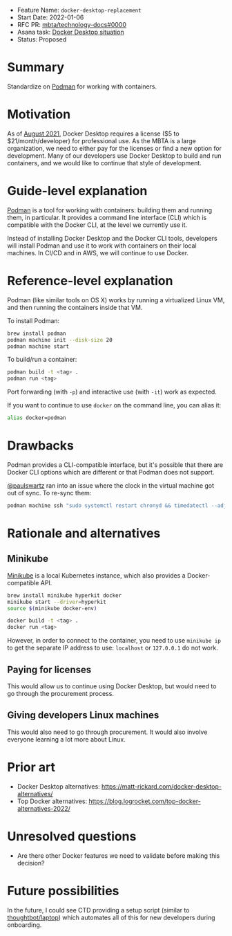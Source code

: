 - Feature Name: `docker-desktop-replacement`
- Start Date: 2022-01-06
- RFC PR: [mbta/technology-docs#0000](https://github.com/mbta/technology-docs/pull/0000)
- Asana task: [Docker Desktop situation](https://app.asana.com/0/1200506724882024/1201470397690247)
- Status: Proposed

# Summary
[summary]: #summary

Standardize on [Podman][podman] for working with containers.

[podman]: https://podman.io/

# Motivation
[motivation]: #motivation

As of [August 2021][docker-subscriptions], Docker Desktop requires a license ($5
to $21/month/developer) for professional use. As the MBTA is a large
organization, we need to either pay for the licenses or find a new option for
development. Many of our developers use Docker Desktop to build and run
containers, and we would like to continue that style of development.

[docker-subscriptions]: https://www.docker.com/blog/updating-product-subscriptions/

# Guide-level explanation
[guide-level-explanation]: #guide-level-explanation

[Podman][podman] is a tool for working with containers: building them
and running them, in particular. It provides a command line interface (CLI)
which is compatible with the Docker CLI, at the level we currently use it.

Instead of installing Docker Desktop and the Docker CLI tools, developers will
install Podman and use it to work with containers on their local machines. In
CI/CD and in AWS, we will continue to use Docker.

# Reference-level explanation
[reference-level-explanation]: #reference-level-explanation

Podman (like similar tools on OS X) works by running a virtualized Linux VM, and
then running the containers inside that VM.

To install Podman:

```bash
brew install podman
podman machine init --disk-size 20
podman machine start
```

To build/run a container:

```bash
podman build -t <tag> .
podman run <tag>
```

Port forwarding (with `-p`) and interactive use (with `-it`) work as expected.

If you want to continue to use `docker` on the command line, you can alias it:
```bash
alias docker=podman
```

# Drawbacks
[drawbacks]: #drawbacks

Podman provides a CLI-compatible interface, but it's possible that there are
Docker CLI options which are different or that Podman does not support.

[@paulswartz][@paulswartz] ran into an issue where the clock in the virtual machine got out of sync. To re-sync them:

```bash
podman machine ssh "sudo systemctl restart chronyd && timedatectl --adjust-system-clock"
```

[@paulswartz]: https://github.com/paulswartz

# Rationale and alternatives
[rationale-and-alternatives]: #rationale-and-alternatives

## Minikube

[Minikube][minikube] is a local Kubernetes instance, which also provides a Docker-compatible API.

```bash
brew install minikube hyperkit docker
minikube start --driver=hyperkit
source $(minikube docker-env)

docker build -t <tag> .
docker run <tag>
```

However, in order to connect to the container, you need to use `minikube ip` to
get the separate IP address to use: `localhost` or `127.0.0.1` do not work.

[minikube]: https://minikube.sigs.k8s.io/docs/start/

## Paying for licenses

This would allow us to continue using Docker Desktop, but would need to go through the procurement process.

## Giving developers Linux machines

This would also need to go through procurement. It would also involve everyone learning a lot more about Linux.

# Prior art
[prior-art]: #prior-art

- Docker Desktop alternatives: https://matt-rickard.com/docker-desktop-alternatives/
- Top Docker alternatives: https://blog.logrocket.com/top-docker-alternatives-2022/

# Unresolved questions
[unresolved-questions]: #unresolved-questions

- Are there other Docker features we need to validate before making this decision?

# Future possibilities
[future-possibilities]: #future-possibilities

In the future, I could see CTD providing a setup script (similar to
[thoughtbot/laptop](https://github.com/thoughtbot/laptop)) which automates all
of this for new developers during onboarding.
